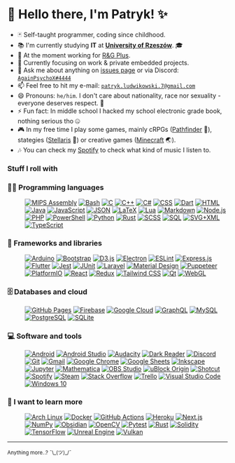 
# 👋 Hello there, I'm Patryk! ✨

- 🃏 Self-taught programmer, coding since childhood.
- 📚 I'm currently studying **IT** at [**University of Rzeszów**](https://www.ur.edu.pl/). 🎓 
- 💼 At the moment working for [R&G Plus](http://www.rg.com.pl/en_en/).
- 🌱 Currently focusing on work & private embedded projects. <!-- - 🌱 I'm currently learning [**Rust**](https://www.rust-lang.org/)! And I love it! 😍 -->
- 💬 Ask me about anything on [issues page](https://github.com/AgainPsychoX/AgainPsychoX/issues) or via Discord: [`AgainPsychoX#4444`](https://discordapp.com/users/299966992834756608) 
- 📫 Feel free to hit my e-mail: [`patryk.ludwikowski.7@gmail.com`](mailto://patryk.ludwikowski.7@gmail.com)
- 😄 Pronouns: `he/him`.  I don't care about nationality, race nor sexuality - everyone deserves respect. 🌈
- ⚡ Fun fact: In middle school I hacked my school electronic grade book, nothing serious tho 🤐
- 🎮 In my free time I play some games, mainly cRPGs ([Pathfinder](https://store.steampowered.com/app/640820/) 🧙), stategies ([Stellaris](https://stellaris.paradoxwikis.com/Stellaris_Wiki) 🌌) or creative games (<a href="https://www.youtube.com/watch?v=sBNuqZKa_Lw?note=One+of+my+favourite+non-intentional+mechanics+in+Minecraft" title="One of my favourite non-intentional mechanics in Minecraft!">Minecraft</a> 🌏). <!-- and <a href="https://www.youtube.com/watch?v=WOZQ_5P4nOw?note=PLEASE+DONT+PLAY+THIS+GAME+ITS+UNBALANCED+PIECE+OF+SHIT" title="Don't play League, it's unbalanced piece of shit!"> League of Legends</a> 🤬 from time to time. -->
- 🎶 You can check my [Spotify](https://open.spotify.com/user/21sbyis6klmw67fpuj3tn7poy?si=417766435dac4e54) to check what kind of music I listen to.

### Stuff I roll with

<!-- TODO: maybe put it into HTML summary-details block(s)? -->

### 👨‍💻 Programming languages

<dl><dd><p>
<!-- TODO: fix the links here to filter properly OR add one example project per one OR remove them -->
	<a href="https://github.com/search?q=user%3AAgainPsychoX+language%3Aassembly"><img alt="MIPS Assembly" src="https://custom-icon-badges.herokuapp.com/badge/Assembly-525252.svg?logo=asm-hex&logoColor=white"></a>
	<a href="https://github.com/search?q=user%3AAgainPsychoX+language%3Abash"><img alt="Bash" src="https://img.shields.io/badge/Bash-121011.svg?logo=gnu-bash&logoColor=white"></a>
	<a href="https://github.com/search?q=user%3AAgainPsychoX+language%3Ac"><img alt="C" src="https://custom-icon-badges.herokuapp.com/badge/C-03599C.svg?logo=c-in-hexagon&logoColor=white"></a>
	<a href="https://github.com/search?q=user%3AAgainPsychoX+language%3Acpp"><img alt="C++" src="https://custom-icon-badges.herokuapp.com/badge/C++-9C033A.svg?logo=cpp2&logoColor=white"></a>
	<a href="https://github.com/search?q=user%3AAgainPsychoX+language%3Acsharp"><img alt="C#" src="https://custom-icon-badges.herokuapp.com/badge/C%23-68217A.svg?logo=cs2&logoColor=white"></a>
	<a href="https://github.com/search?q=user%3AAgainPsychoX+language%3Acss"><img alt="CSS" src="https://img.shields.io/badge/CSS-1572B6.svg?logo=css3&logoColor=white"></a>
	<a href="https://github.com/search?q=user%3AAgainPsychoX+language%3Adart"><img alt="Dart" src="https://img.shields.io/badge/Dart-15A6C4.svg?logo=dart&logoColor=white"></a>
	<a href="https://github.com/search?q=user%3AAgainPsychoX+language%3Ahtml"><img alt="HTML" src="https://img.shields.io/badge/HTML-E34F26.svg?logo=html5&logoColor=white"></a>
	<a href="https://github.com/search?q=user%3AAgainPsychoX+language%3Ajava"><img alt="Java" src="https://custom-icon-badges.herokuapp.com/badge/Java-007396.svg?logo=java&logoColor=white"></a>
	<a href="https://github.com/search?q=user%3AAgainPsychoX+language%3Ajavascript"><img alt="JavaScript" src="https://img.shields.io/badge/JavaScript-F7DF1E.svg?logo=javascript&logoColor=black"></a>
	<a href="https://github.com/search?q=user%3AAgainPsychoX+language%3Ajson"><img alt="JSON" src="https://img.shields.io/badge/JSON-777777.svg?logo=json&logoColor=white"></a>
	<a href="https://github.com/search?q=user%3AAgainPsychoX+language%3Atex"><img alt="LaTeX" src="https://img.shields.io/badge/LaTeX-008080.svg?logo=LaTeX&logoColor=white"></a>
	<a href="https://github.com/search?q=user%3AAgainPsychoX+language%3ALua"><img alt="Lua" src="https://img.shields.io/badge/Lua-040480.svg?logo=lua&logoColor=white"></a>
	<a href="https://github.com/search?q=user%3AAgainPsychoX+language%3Amarkdown"><img alt="Markdown" src="https://img.shields.io/badge/Markdown-000000.svg?logo=markdown&logoColor=white"></a>
	<a href="https://github.com/search?q=user%3AAgainPsychoX+language%3Ajavascript"><img alt="Node.js" src="https://img.shields.io/badge/Node.js-43853D.svg?logo=node.js&logoColor=white"></a>
	<a href="https://github.com/search?q=user%3AAgainPsychoX+language%3Aphp"><img alt="PHP" src="https://img.shields.io/badge/PHP-777BB4.svg?logo=php&logoColor=white"></a>
	<a href="https://github.com/search?q=user%3AAgainPsychoX+language%3Apowershell"><img alt="PowerShell" src="https://img.shields.io/badge/PowerShell-0277BD.svg?logo=powershell&logoColor=white"></a>
	<a href="https://github.com/search?q=user%3AAgainPsychoX+language%3Apython"><img alt="Python" src="https://img.shields.io/badge/Python-14354C.svg?logo=python&logoColor=white"></a>
	<a href="https://github.com/search?q=user%3AAgainPsychoX+language%3Arust"><img alt="Rust" src="https://img.shields.io/badge/Rust-F74C00.svg?logo=rust&logoColor=white"></a>
	<a href="https://github.com/search?q=user%3AAgainPsychoX+language%3Ascss"><img alt="SCSS" src="https://img.shields.io/badge/SCSS-hotpink.svg?logo=SASS&logoColor=white"></a>
	<a href="https://github.com/search?q=user%3AAgainPsychoX+language%3Asql"><img alt="SQL" src="https://custom-icon-badges.herokuapp.com/badge/SQL-025E8C.svg?logo=database&logoColor=white"></a>
	<a href="https://github.com/search?q=user%3AAgainPsychoX+language%3Asvg"><img alt="SVG+XML" src="https://img.shields.io/badge/SVG%2BXML-e0982c.svg?logo=svg&logoColor=white"></a>
	<a href="https://github.com/search?q=user%3AAgainPsychoX+language%3AtypeScript"><img alt="TypeScript" src="https://img.shields.io/badge/TypeScript-007ACC.svg?logo=typescript&logoColor=white"></a>
</p></dd></dl>

### 🧰 Frameworks and libraries

<dl><dd><p>
	<a href="#"><img alt="Arduino" src="https://img.shields.io/badge/-Arduino-00979D?logo=Arduino&logoColor=white"></a>
	<a href="#"><img alt="Bootstrap" src="https://img.shields.io/badge/Bootstrap-7952B3.svg?logo=bootstrap&logoColor=white"></a>
	<a href="#"><img alt="D3.js" src="https://img.shields.io/badge/D3.js-f18a49.svg?logo=d3dotjs&logoColor=white"></a>
	<a href="#"><img alt="Electron" src="https://img.shields.io/badge/Electron-20232e.svg?logo=electron&logoColor=white"></a>
	<a href="#"><img alt="ESLint" src="https://img.shields.io/badge/ESLint-4a31c3.svg?logo=eslint&logoColor=white"></a>
	<a href="#"><img alt="Express.js" src="https://img.shields.io/badge/Express.js-404d59.svg?logo=express&logoColor=white"></a>
	<a href="#"><img alt="Flutter" src="https://img.shields.io/badge/Flutter-02569B.svg?logo=flutter&logoColor=white"></a>
	<a href="#"><img alt="Jest" src="https://img.shields.io/badge/Jest-C21325.svg?logo=jest&logoColor=white"></a>
	<a href="#"><img alt="JUnit" src="https://custom-icon-badges.herokuapp.com/badge/JUnit-25A162.svg?logo=check-circle&logoColor=white"></a>
	<a href="#"><img alt="Laravel" src="https://img.shields.io/badge/Laravel-F05340.svg?logo=laravel&logoColor=white"></a>
	<a href="#"><img alt="Material Design" src="https://img.shields.io/badge/Material%20Design-0081CB.svg?logo=material-design&logoColor=white"></a>
	<a href="#"><img alt="Puppeteer" src="https://img.shields.io/badge/Puppeteer-02d8a2.svg?logo=puppeteer&logoColor=black"></a>
	<a href="#"><img alt="PlatformIO" src="https://img.shields.io/badge/PlatformIO-F5822A.svg?logo=platformio&logoColor=black"></a>
	<a href="#"><img alt="React" src="https://img.shields.io/badge/React-20232a.svg?logo=react&logoColor=%2361DAFB"></a>
	<a href="#"><img alt="Redux" src="https://img.shields.io/badge/Redux-764abd.svg?logo=redux&logoColor=white"></a>
	<a href="#"><img alt="Tailwind CSS" src="https://img.shields.io/badge/Tailwind%20CSS-0BB6D4.svg?logo=tailwindcss&logoColor=white"></a>
	<a href="#"><img alt="Qt" src="https://img.shields.io/badge/Qt-41CD52.svg?logo=qt&logoColor=white"></a>
	<a href="#"><img alt="WebGL" src="https://img.shields.io/badge/WebGL-990000.svg?logo=webgl&logoColor=white"></a>
</p></dd></dl>

### 🗄️ Databases and cloud

<dl><dd><p>
	<a href="#"><img alt="GitHub Pages" src="https://img.shields.io/badge/GitHub%20Pages-327FC7.svg?logo=github&logoColor=white"></a>
	<a href="#"><img alt="Firebase" src="https://img.shields.io/badge/Firebase-f2830b.svg?logo=firebase&logoColor=white"></a>
	<a href="#"><img alt="Google Cloud" src="https://img.shields.io/badge/Google%20Cloud-4286f5.svg?logo=googlecloud&logoColor=white"></a>
	<a href="#"><img alt="GraphQL" src ="https://img.shields.io/badge/GraphQL-e10198.svg?logo=graphql&logoColor=white"></a>
<!-- 	<a href="#"><img alt="MongoDB" src ="https://img.shields.io/badge/MongoDB-4ea94b.svg?logo=mongodb&logoColor=white"></a> -->
	<a href="#"><img alt="MySQL" src="https://img.shields.io/badge/MySQL-00f.svg?logo=mysql&logoColor=white"></a>
	<a href="#"><img alt="PostgreSQL" src ="https://img.shields.io/badge/PostgreSQL-316192.svg?logo=postgresql&logoColor=white"></a>
	<a href="#"><img alt="SQLite" src ="https://img.shields.io/badge/SQLite-07405e.svg?logo=sqlite&logoColor=white"></a>
</p></dd></dl>

### 💻 Software and tools

<dl><dd><p>
<!-- TODO: Add links? Add YT Music instead Spotify (incl. above); Update Discord to even deeper color; Add Brave; Add Proton/VPN -->
<!-- TODO: Add ActivityWatch	<a href="#"><img alt="ActivityWatch" src=""></a> -->
	<a href="#"><img alt="Android" src="https://img.shields.io/badge/Android-3DDC84?logo=android&logoColor=white"></a>
	<a href="#"><img alt="Android Studio" src="https://img.shields.io/badge/Android%20Studio-008678.svg?logo=android-studio&logoColor=white"></a>
	<a href="#"><img alt="Audacity" src="https://img.shields.io/badge/-Audacity-0000CC?logo=audacity&logoColor=white"></a>
	<a href="#"><img alt="Dark Reader" src="https://img.shields.io/badge/-Dark%20Reader-141E24?logo=dark-reader&logoColor=white"></a>
	<a href="#"><img alt="Discord" src="https://img.shields.io/badge/Discord-7289da?logo=discord&logoColor=white"></a>
	<a href="#"><img alt="Git" src="https://img.shields.io/badge/Git-F05033.svg?logo=git&logoColor=white"></a>
	<a href="#"><img alt="Gmail" src="https://img.shields.io/badge/Gmail-c94438.svg?logo=gmail&logoColor=white"></a>
	<a href="#"><img alt="Google Chrome" src="https://img.shields.io/badge/Google%20Chrome-377EF0.svg?logo=googlechrome&logoColor=white"></a>
	<a href="#"><img alt="Google Sheets" src="https://img.shields.io/badge/Google%20Sheets-34A853.svg?logo=google%20sheets&logoColor=white"></a>
	<a href="#"><img alt="Inkscape" src="https://img.shields.io/badge/Inkscape-000000?logo=Inkscape&logoColor=white"></a>
	<a href="#"><img alt="Jupyter" src="https://img.shields.io/badge/Jupyter-F37626.svg?logo=Jupyter&logoColor=white"></a>
	<a href="#"><img alt="Mathematica" src="https://img.shields.io/badge/Mathematica-DD1100.svg?logo=wolfram-mathematica&logoColor=white"></a>
	<a href="#"><img alt="OBS Studio" src="https://img.shields.io/badge/-OBS%20Studio-302E31?logo=obs-studio&logoColor=white"></a>
	<a href="#"><img alt="uBlock Origin" src="https://img.shields.io/badge/uBlock%20Origin-810000?logo=ublockorigin&logoColor=white"></a>
	<a href="#"><img alt="Shotcut" src="https://img.shields.io/badge/Shotcut-115d77?logo=shotcut&logoColor=white"></a>
	<a href="#"><img alt="Spotify" src="https://img.shields.io/badge/Spotify-1ed760?logo=spotify&logoColor=white"></a>
	<a href="#"><img alt="Steam" src="https://img.shields.io/badge/Steam-0b1d41?logo=steam&logoColor=white"></a>
	<a href="#"><img alt="Stack Overflow" src="https://img.shields.io/badge/-Stack%20Overflow-FE7A16?logo=stack-overflow&logoColor=white"></a>
	<a href="#"><img alt="Trello" src="https://img.shields.io/badge/Trello-0079be?logo=trello&logoColor=white"></a>
	<a href="#"><img alt="Visual Studio Code" src="https://img.shields.io/badge/Visual%20Studio%20Code-0078d7.svg?logo=visual-studio-code&logoColor=white"></a>
	<a href="#"><img alt="Windows 10" src="https://img.shields.io/badge/Windows%2010-03AEF4.svg?logo=windows&logoColor=white"></a>
</p></dd></dl>

### 📖 I want to learn more

<dl><dd><p>
	<a href="#"><img alt="Arch Linux" src="https://img.shields.io/badge/Arch%20Linux-1793D1.svg?logo=arch-linux&logoColor=white"></a>
	<a href="#"><img alt="Docker" src="https://img.shields.io/badge/Docker-2496ec.svg?logo=docker&logoColor=white"></a>
	<a href="#"><img alt="GitHub Actions" src="https://img.shields.io/badge/GitHub%20Actions-2671E5.svg?logo=github%20actions&logoColor=white"></a>
	<a href="#"><img alt="Heroku" src="https://img.shields.io/badge/Heroku-430098.svg?logo=heroku&logoColor=white"></a>
	<a href="#"><img alt="Next.js" src="https://img.shields.io/badge/Next.js-000000.svg?logo=nextdotjs&logoColor=white"></a>
	<a href="#"><img alt="NumPy" src="https://img.shields.io/badge/Numpy-013243.svg?logo=numpy&logoColor=white"></a>
	<a href="#"><img alt="Obsidian" src="https://img.shields.io/badge/Obsidian-432e9b.svg?logo=Obsidian&logoColor=white"></a>
	<a href="#"><img alt="OpenCV" src="https://img.shields.io/badge/OpenCV-111111.svg?logo=OpenCV&logoColor=white"></a>
	<a href="#"><img alt="Pytest" src="https://img.shields.io/badge/Pytest-0A9EDC.svg?logo=pytest&logoColor=white"></a>
	<a href="#"><img alt="Rust" src="https://img.shields.io/badge/Rust-F74C00.svg?logo=rust&logoColor=white"></a>
	<a href="#"><img alt="Solidity" src="https://img.shields.io/badge/Solidity-393939.svg?logo=solidity&logoColor=white"></a>
	<a href="#"><img alt="TensorFlow" src="https://img.shields.io/badge/TensorFlow-FF6F00.svg?logo=TensorFlow&logoColor=white"></a>
	<a href="#"><img alt="Unreal Engine" src="https://img.shields.io/badge/Unreal%20Engine-000000.svg?logo=unrealengine&logoColor=white"></a>
	<a href="#"><img alt="Vulkan" src="https://img.shields.io/badge/Vulkan-a41e22.svg?logo=vulkan&logoColor=white"></a>
</p></dd></dl>

---

<!-- TODO: Add some stats (as soon as I get any attention 😉): visitors, stars, followers counts, github contributions streaks, stack overflow points, hours spend coding (using activity watcher?) -->
<!-- Note: Most likely it's useless, because of Ads/tracking blocking nowadays; maybe just remove it at all? -->
<!-- The counter is hidden for now, let it stack meanwhile. -->

<sub>Anything more.<a href="https://hits.sh/github.com/AgainPsychoX/"><img alt="Hits" src="https://hits.sh/github.com/AgainPsychoX.svg?label=visits" width="1" height="1" /></a>.? ¯\\\_(ツ)_/¯</sub>
